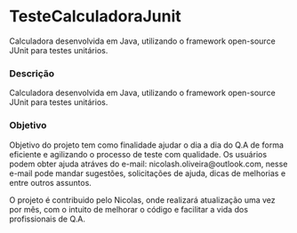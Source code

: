 # TesteCalculadoraJunit

Calculadora desenvolvida em Java, utilizando o framework open-source JUnit para testes unitários.<br>

<h3>Descrição</h3>

Calculadora desenvolvida em Java, utilizando o framework open-source JUnit para testes unitários.<br>

<h3>Objetivo</h3>
Objetivo do projeto tem como finalidade ajudar o dia a dia do Q.A de forma eficiente e agilizando o processo de teste com qualidade.
Os usuários podem obter ajuda atráves do e-mail: nicolash.oliveira@outlook.com, nesse e-mail pode mandar sugestões, solicitações de ajuda, dicas de melhorias e entre outros assuntos.

O projeto é contribuido pelo Nicolas, onde realizará atualização uma vez por mês, com o intuito de melhorar o código e facilitar a vida dos profissionais de Q.A.
